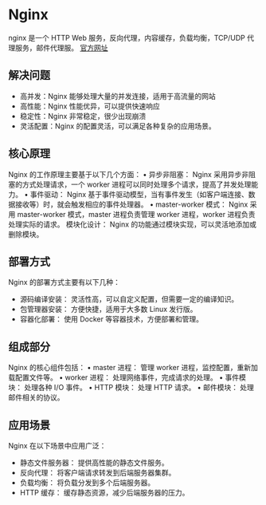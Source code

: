 <!--
 * @Author: wolf-li
 * @Date: 2024-10-20 19:47:49
 * @LastEditTime: 2024-10-20 19:57:55
 * @LastEditors: wolf-li
 * @Description: 
 * @FilePath: /note/src/Nginx/introduce.md
 * talk is cheep show me your code.
-->
# Nginx
nginx 是一个 HTTP Web 服务，反向代理，内容缓存，负载均衡，TCP/UDP 代理服务，邮件代理服。
[官方网址](https://nginx.org)
## 解决问题
* 高并发：Nginx 能够处理大量的并发连接，适用于高流量的网站
* 高性能：Nginx 性能优异，可以提供快速响应
* 稳定性：Nginx 非常稳定，很少出现崩溃
* 灵活配置：Nginx 的配置灵活，可以满足各种复杂的应用场景。
  
## 核心原理
Nginx 的工作原理主要基于以下几个方面：
• 异步非阻塞： Nginx 采用异步非阻塞的方式处理请求，一个 worker 进程可以同时处理多个请求，提高了并发处理能力。
• 事件驱动： Nginx 基于事件驱动模型，当有事件发生（如客户端连接、数据接收等）时，就会触发相应的事件处理器。
• master-worker 模式： Nginx 采用 master-worker 模式，master 进程负责管理 worker 进程，worker 进程负责处理实际的请求。
模块化设计： Nginx 的功能通过模块实现，可以灵活地添加或删除模块。

## 部署方式
Nginx 的部署方式主要有以下几种：  
* 源码编译安装： 灵活性高，可以自定义配置，但需要一定的编译知识。 
* 包管理器安装： 方便快捷，适用于大多数 Linux 发行版。
* 容器化部署： 使用 Docker 等容器技术，方便部署和管理。

## 组成部分
Nginx 的核心组件包括：
• master 进程： 管理 worker 进程，监控配置，重新加载配置文件等。
• worker 进程： 处理网络事件，完成请求的处理。
• 事件模块： 处理各种 I/O 事件。
• HTTP 模块： 处理 HTTP 请求。
• 邮件模块： 处理邮件相关的协议。

## 应用场景
Nginx 在以下场景中应用广泛：
* 静态文件服务器： 提供高性能的静态文件服务。
* 反向代理： 将客户端请求转发到后端服务器集群。
* 负载均衡： 将负载分发到多个后端服务器。
* HTTP 缓存： 缓存静态资源，减少后端服务器的压力。

